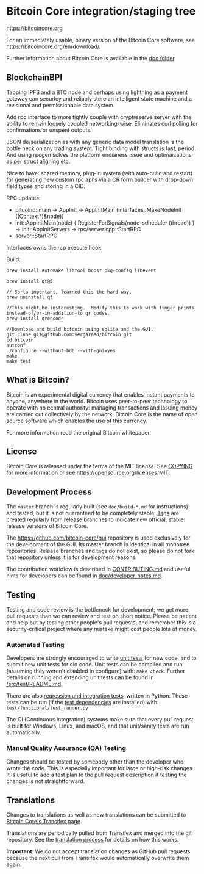 Bitcoin Core integration/staging tree
=====================================

https://bitcoincore.org

For an immediately usable, binary version of the Bitcoin Core software, see
https://bitcoincore.org/en/download/.

Further information about Bitcoin Core is available in the [doc folder](/doc).

## BlockchainBPI

Tapping IPFS and a BTC node and perhaps using lightning as a payment gateway can securley and reliably store an intelligent state machine and a revisional and permissionable data system.

Add rpc interface to more tightly couple with cryptreserve server with the ability to remain loosely coupled networking-wise.
Eliminates curl polling for confirmations or unspent outputs.  

JSON de/serialization as with any generic data model translation is the bottle neck on any trading system.  Tight binding with structs is fast, period.  And using rpcgen solves the platform endianess issue and optimaizations as per struct aligning etc.

Nice to have: shared memory, plug-in system (with auto-build and restart) for generating new custom rpc api's via a CR form builder with drop-down field types and storing in a CID.


RPC updates:

- bitcoind::main -> AppInit -> AppInitMain (interfaces::MakeNodeInit ((Context*)&node)) 
- init::AppInitMain(node) { RegisterForSignals(node-sdheduler (thread)) } -> init::AppInitServers -> rpc/server.cpp::StartRPC
- server::StartRPC

Interfaces owns the rcp execute hook.


Build:
```
brew install automake libtool boost pkg-config libevent

brew install qt@5

// Sorta important, learned this the hard way.
brew uninstall qt

//This might be insteresting.  Modify this to work with finger prints instead-of/or-in-addition-to qr codes.
brew install qrencode

//Download and build bitcoin using sqlite and the GUI.
git clone git@github.com:vergaraed/bitcoin.git
cd bitcoin
autconf
./configure --without-bdb --with-gui=yes
make
make test
```

What is Bitcoin?
----------------

Bitcoin is an experimental digital currency that enables instant payments to
anyone, anywhere in the world. Bitcoin uses peer-to-peer technology to operate
with no central authority: managing transactions and issuing money are carried
out collectively by the network. Bitcoin Core is the name of open source
software which enables the use of this currency.

For more information read the original Bitcoin whitepaper.

License
-------

Bitcoin Core is released under the terms of the MIT license. See [COPYING](COPYING) for more
information or see https://opensource.org/licenses/MIT.

Development Process
-------------------

The `master` branch is regularly built (see `doc/build-*.md` for instructions) and tested, but it is not guaranteed to be
completely stable. [Tags](https://github.com/bitcoin/bitcoin/tags) are created
regularly from release branches to indicate new official, stable release versions of Bitcoin Core.

The https://github.com/bitcoin-core/gui repository is used exclusively for the
development of the GUI. Its master branch is identical in all monotree
repositories. Release branches and tags do not exist, so please do not fork
that repository unless it is for development reasons.

The contribution workflow is described in [CONTRIBUTING.md](CONTRIBUTING.md)
and useful hints for developers can be found in [doc/developer-notes.md](doc/developer-notes.md).

Testing
-------

Testing and code review is the bottleneck for development; we get more pull
requests than we can review and test on short notice. Please be patient and help out by testing
other people's pull requests, and remember this is a security-critical project where any mistake might cost people
lots of money.

### Automated Testing

Developers are strongly encouraged to write [unit tests](src/test/README.md) for new code, and to
submit new unit tests for old code. Unit tests can be compiled and run
(assuming they weren't disabled in configure) with: `make check`. Further details on running
and extending unit tests can be found in [/src/test/README.md](/src/test/README.md).

There are also [regression and integration tests](/test), written
in Python.
These tests can be run (if the [test dependencies](/test) are installed) with: `test/functional/test_runner.py`

The CI (Continuous Integration) systems make sure that every pull request is built for Windows, Linux, and macOS,
and that unit/sanity tests are run automatically.

### Manual Quality Assurance (QA) Testing

Changes should be tested by somebody other than the developer who wrote the
code. This is especially important for large or high-risk changes. It is useful
to add a test plan to the pull request description if testing the changes is
not straightforward.

Translations
------------

Changes to translations as well as new translations can be submitted to
[Bitcoin Core's Transifex page](https://www.transifex.com/bitcoin/bitcoin/).

Translations are periodically pulled from Transifex and merged into the git repository. See the
[translation process](doc/translation_process.md) for details on how this works.

**Important**: We do not accept translation changes as GitHub pull requests because the next
pull from Transifex would automatically overwrite them again.
